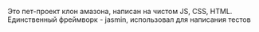 Это пет-проект клон амазона, написан на чистом JS, CSS, HTML. Единственный фреймворк - jasmin, использовал для написания тестов
